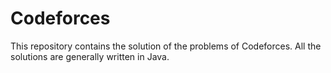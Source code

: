 # Codeforces
This repository contains the solution of the problems of Codeforces. 
All the solutions are generally written in Java. 
